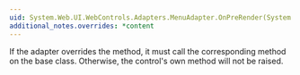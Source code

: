 ```yaml
---
uid: System.Web.UI.WebControls.Adapters.MenuAdapter.OnPreRender(System.EventArgs)
additional_notes.overrides: *content
---
```


<p>If the adapter overrides the <xref href="System.Web.UI.WebControls.Adapters.MenuAdapter.OnPreRender(System.EventArgs)"></xref> method, it must call the corresponding method on the base class. Otherwise, the control's own <xref href="System.Web.UI.WebControls.Menu.OnPreRender(System.EventArgs)"></xref> method will not be raised.</p>


